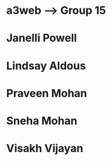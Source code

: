 # a3web --> Group 15
# Janelli Powell
# Lindsay Aldous
# Praveen Mohan
# Sneha Mohan
# Visakh Vijayan

